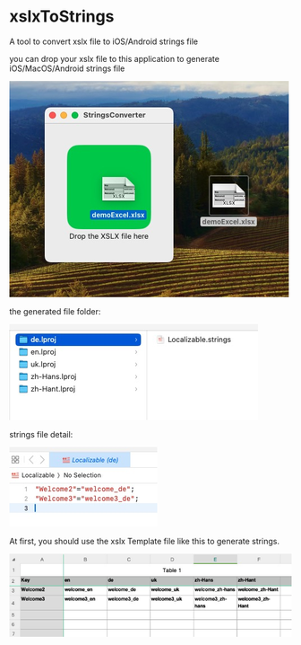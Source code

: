 # xslxToStrings
A tool to convert xslx file to iOS/Android strings file

you can drop your xslx file to this application to generate iOS/MacOS/Android strings file


![image.png](./img/20240430112939.jpg)


the generated file folder:

![image.png](./img/20240430113101.jpg)


strings file detail:

![image.png](./img/20240430113136.jpg)


At first, you should use the xslx Template file like this to generate strings.

![image.png](./img/20240430113339.jpg)
